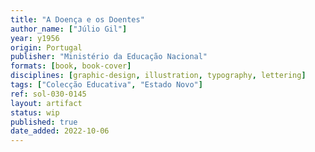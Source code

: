 ```yaml
---
title: "A Doença e os Doentes"
author_name: ["Júlio Gil"]
year: y1956
origin: Portugal
publisher: "Ministério da Educação Nacional"
formats: [book, book-cover]
disciplines: [graphic-design, illustration, typography, lettering]
tags: ["Colecção Educativa", "Estado Novo"]
ref: sol-030-0145
layout: artifact
status: wip
published: true
date_added: 2022-10-06
---
```

